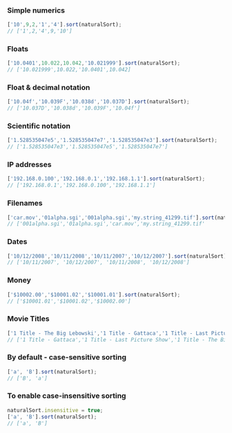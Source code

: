 ### Simple numerics

```javascript
['10',9,2,'1','4'].sort(naturalSort);
// ['1',2,'4',9,'10']
```

### Floats

```javascript
['10.0401',10.022,10.042,'10.021999'].sort(naturalSort);
// ['10.021999',10.022,'10.0401',10.042]
```

### Float & decimal notation

```javascript
['10.04f','10.039F','10.038d','10.037D'].sort(naturalSort);
// ['10.037D','10.038d','10.039F','10.04f']
```

### Scientific notation

```javascript
['1.528535047e5','1.528535047e7','1.528535047e3'].sort(naturalSort);
// ['1.528535047e3','1.528535047e5','1.528535047e7']
```

### IP addresses

```javascript
['192.168.0.100','192.168.0.1','192.168.1.1'].sort(naturalSort);
// ['192.168.0.1','192.168.0.100','192.168.1.1']
```

### Filenames

```javascript
['car.mov','01alpha.sgi','001alpha.sgi','my.string_41299.tif'].sort(naturalSort);
// ['001alpha.sgi','01alpha.sgi','car.mov','my.string_41299.tif'
```

### Dates

```javascript
['10/12/2008','10/11/2008','10/11/2007','10/12/2007'].sort(naturalSort);
// ['10/11/2007', '10/12/2007', '10/11/2008', '10/12/2008']
```

### Money

```javascript
['$10002.00','$10001.02','$10001.01'].sort(naturalSort);
// ['$10001.01','$10001.02','$10002.00']
```

### Movie Titles

```javascript
['1 Title - The Big Lebowski','1 Title - Gattaca','1 Title - Last Picture Show'].sort(naturalSort);
// ['1 Title - Gattaca','1 Title - Last Picture Show','1 Title - The Big Lebowski']
```

### By default - case-sensitive sorting

```javascript
['a', 'B'].sort(naturalSort);
// ['B', 'a']
```

### To enable case-insensitive sorting
```javascript
naturalSort.insensitive = true;
['a', 'B'].sort(naturalSort);
// ['a', 'B']
```
